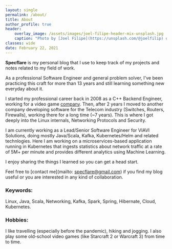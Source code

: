 ```yaml
---
layout: single
permalink: /about/
title: About
author_profile: true
header:
    overlay_image: /assets/images/joel-filipe-header-mix-unsplash.jpg
    caption: "Photo by [Joel Filipe](https://unsplash.com/@joelfilip) on [Unsplash](https://unsplash.com)"
classes: wide
date: February 22, 2021
---
```


**Specflare** is my personal blog that I use to keep track of my projects and notes related to my field of work.  

As a professional Software Engineer and general problem solver, I've been practicing this craft for more than 13 years and still learning something new everyday about it.  

I started my professional career back in 2008 as a C++ Backend Engineer, working for a video game [company](https://www.ubisoft.com).
Then, after 2 years I moved to another company developing software for the Telecom industry (Switches, Routers, Firewalls), working there for a long time (~7 years). This is where I got deeply into the Linux internals, Networking Protocols and Security.  

I am currently working as a Lead/Senior Software Engineer for VIAVI Solutions, doing mostly Java/Scala, Kafka, Kubernetes/Helm and related technlogies. Here I am working on a microservices-based application running in Kubernetes that ingests statistics about network traffic at a rate of 5M+ per minute and provides different analytics using Machine Learning.

I enjoy sharing the things I learned so you can get a head start.

Feel free to [contact me](mailto: specflare@gmail.com) if you find my blog useful or you are interested in any kind of collaboration.

### Keywords:
Linux, Java, Scala, Networking, Kafka, Spark, Spring, Hibernate, Cloud, Kubernetes.

### Hobbies:
I like travelling (especially before the pandemic), hiking and jogging. I also play some old-school video games (like Starcraft 2 or Warcraft 3) from time to time.